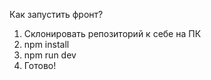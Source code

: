 Как запустить фронт?
1. Склонировать репозиторий к себе на ПК
2. npm install
3. npm run dev
4. Готово!
